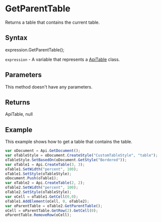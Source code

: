 # GetParentTable

Returns a table that contains the current table.

## Syntax

expression.GetParentTable();

`expression` - A variable that represents a [ApiTable](../ApiTable.md) class.

## Parameters

This method doesn't have any parameters.

## Returns

ApiTable, null

## Example

This example shows how to get a table that contains the table.

```javascript
var oDocument = Api.GetDocument();
var oTableStyle = oDocument.CreateStyle("CustomTableStyle", "table");
oTableStyle.SetBasedOn(oDocument.GetStyle("Bordered"));
var oTable1 = Api.CreateTable(3, 3);
oTable1.SetWidth("percent", 100);
oTable1.SetStyle(oTableStyle);
oDocument.Push(oTable1);
var oTable2 = Api.CreateTable(2, 2);
oTable2.SetWidth("percent", 100);
oTable2.SetStyle(oTableStyle);
var oCell = oTable1.GetCell(0,0);
oTable1.AddElement(oCell, 0, oTable2);
var oParentTable = oTable2.GetParentTable();
oCell = oParentTable.GetRow(2).GetCell(0);
oParentTable.RemoveRow(oCell);
```
